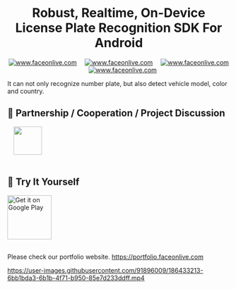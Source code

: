 <h1 align="center">Robust, Realtime, On-Device License Plate Recognition SDK For Android</h1>

<p align="center">
<a target="_blank" href="mailto:contact@faceonlive.com"><img src="https://img.shields.io/badge/email-contact@faceonlive.com-blue.svg?logo=gmail " alt="www.faceonlive.com"></a>&emsp;
<a target="_blank" href="https://t.me/faceonlive"><img src="https://img.shields.io/badge/telegram-@faceonlive-blue.svg?logo=telegram " alt="www.faceonlive.com"></a>&emsp;
<a target="_blank" href="https://wa.me/+17074043606"><img src="https://img.shields.io/badge/whatsapp-faceonlive-blue.svg?logo=whatsapp " alt="www.faceonlive.com"></a>&emsp;
<a target="_blank" href="skype:demidemi1125?chat"><img src="https://img.shields.io/badge/skype-demidemi1125-blue.svg?logo=skype " alt="www.faceonlive.com"></a>
</p>


It can not only recognize number plate, but also detect vehicle model, color and country.

## :muscle:  Partnership / Cooperation / Project Discussion
&emsp;<a href="mailto:contact@faceonlive.com?subject=[GitHub]%20License%20Plate%20Recognition%20Android"><img src="https://img.shields.io/badge/mail-%23DD0031.svg?&style=flat&logo=gmail&logoColor=white"  height="64"/></a>
</br>
</br>

## :tada:  Try It Yourself
<a href="https://drive.google.com/file/d/1RRLOMN0v9xm_uGPk5pDSryQgMtcrxTog/view?usp=sharing" target="_blank">
  <img alt="Get it on Google Play" src="https://goo.gl/cR2qQH" height="100"/>
</a>
</br>
</br>

Please check our portfolio website. https://portfolio.faceonlive.com

https://user-images.githubusercontent.com/91896009/186433213-6bb1bda3-6b1b-4f71-b950-85e7d233ddff.mp4

